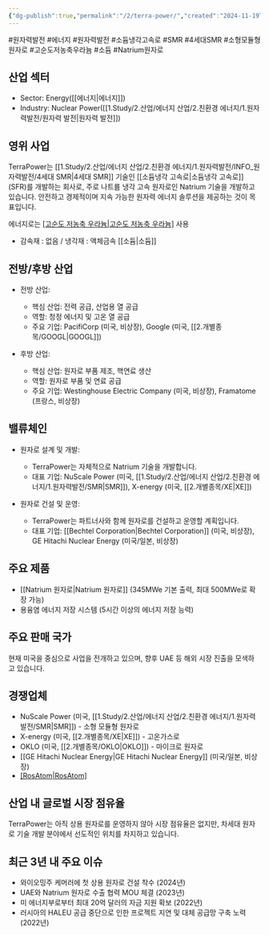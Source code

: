 ```yaml
---
{"dg-publish":true,"permalink":"/2/terra-power/","created":"2024-11-19T21:00:23.380+09:00","updated":"2025-07-29T21:37:05.266+09:00"}
---
```


#원자력발전 #에너지 #원자력발전 #소듐냉각고속로 #SMR #4세대SMR  #소형모듈형원자로 #고순도저농축우라늄 #소듐 #Natrium원자로

## 산업 섹터

- Sector: Energy([[에너지\|에너지]])
- Industry: Nuclear Power([[1.Study/2.산업/에너지 산업/2.친환경 에너지/1.원자력발전/원자력 발전\|원자력 발전]])

## 영위 사업

TerraPower는 [[1.Study/2.산업/에너지 산업/2.친환경 에너지/1.원자력발전/INFO_원자력발전/4세대 SMR\|4세대 SMR]] 기술인 [[소듐냉각 고속로\|소듐냉각 고속로]] (SFR)를 개발하는 회사로, 주로 나트륨 냉각 고속 원자로인 Natrium 기술을 개발하고 있습니다. 안전하고 경제적이며 지속 가능한 원자력 에너지 솔루션을 제공하는 것이 목표입니다.

에너지로는 [[고순도 저농축 우라늄\|고순도 저농축 우라늄]](HALEU) 사용

- 감속재 : 없음 / 냉각재 : 액체금속 [[소듐\|소듐]] 

## 전방/후방 산업

- 전방 산업:
    
    - 핵심 산업: 전력 공급, 산업용 열 공급
    - 역할: 청정 에너지 및 고온 열 공급
    - 주요 기업: PacifiCorp (미국, 비상장), Google (미국, [[2.개별종목/GOOGL\|GOOGL]])
    
- 후방 산업:
    
    - 핵심 산업: 원자로 부품 제조, 핵연료 생산
    - 역할: 원자로 부품 및 연료 공급
    - 주요 기업: Westinghouse Electric Company (미국, 비상장), Framatome (프랑스, 비상장)
    

## 밸류체인

- 원자로 설계 및 개발:
    
    - TerraPower는 자체적으로 Natrium 기술을 개발합니다.
    - 대표 기업: NuScale Power (미국, [[1.Study/2.산업/에너지 산업/2.친환경 에너지/1.원자력발전/SMR\|SMR]]), X-energy (미국, [[2.개별종목/XE\|XE]])
    
- 원자로 건설 및 운영:
    
    - TerraPower는 파트너사와 함께 원자로를 건설하고 운영할 계획입니다.
    - 대표 기업: [[Bechtel Corporation\|Bechtel Corporation]] (미국, 비상장), GE Hitachi Nuclear Energy (미국/일본, 비상장)
    

## 주요 제품

- [[Natrium 원자로\|Natrium 원자로]] (345MWe 기본 출력, 최대 500MWe로 확장 가능)
- 용융염 에너지 저장 시스템 (5시간 이상의 에너지 저장 능력)

## 주요 판매 국가

현재 미국을 중심으로 사업을 전개하고 있으며, 향후 UAE 등 해외 시장 진출을 모색하고 있습니다.

## 경쟁업체

- NuScale Power (미국, [[1.Study/2.산업/에너지 산업/2.친환경 에너지/1.원자력발전/SMR\|SMR]]) - 소형 모듈형 원자로
- X-energy (미국, [[2.개별종목/XE\|XE]]) - 고온가스로
- OKLO (미국, [[2.개별종목/OKLO\|OKLO]]) - 마이크로 원자로
- [[GE Hitachi Nuclear Energy\|GE Hitachi Nuclear Energy]] (미국/일본, 비상장)
- [[RosAtom\|RosAtom]](러시아)

## 산업 내 글로벌 시장 점유율

TerraPower는 아직 상용 원자로를 운영하지 않아 시장 점유율은 없지만, 차세대 원자로 기술 개발 분야에서 선도적인 위치를 차지하고 있습니다.

## 최근 3년 내 주요 이슈

- 와이오밍주 케머러에 첫 상용 원자로 건설 착수 (2024년)
- UAE와 Natrium 원자로 수출 협력 MOU 체결 (2023년)
- 미 에너지부로부터 최대 20억 달러의 자금 지원 확보 (2022년)
- 러시아의 HALEU 공급 중단으로 인한 프로젝트 지연 및 대체 공급망 구축 노력 (2022년)